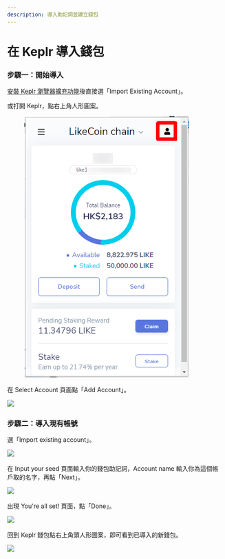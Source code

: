 ```yaml
---
description: 導入助記詞並建立錢包
---
```


# 在 Keplr 導入錢包

### 步驟一：開始導入

[安裝 Keplr 瀏覽器擴充功能](how-to-install-keplr-extension.md)後直接選「Import Existing Account」。

或打開 Keplr，點右上角人形圖案。

<figure><img src="../../../.gitbook/assets/Keplr Seed Words 01.png" alt=""><figcaption></figcaption></figure>

在 Select Account 頁面點「Add Account」。

![](<../../../.gitbook/assets/Keplr Seed Words 02.png>)

### 步驟二：導入現有帳號

選「Import existing account」。

![](<../../../.gitbook/assets/Keplr Seed Words 03.png>)

在 Input your seed 頁面輸入你的錢包助記詞，Account name 輸入你為這個帳戶取的名字，再點「Next」。

![](<../../../.gitbook/assets/Keplr Seed Words 04.png>)

出現 You're all set! 頁面，點「Done」。

![](<../../../.gitbook/assets/Keplr Seed Words 05.png>)

回到 Keplr 錢包點右上角頭人形圖案，即可看到已導入的新錢包。

![](<../../../.gitbook/assets/Keplr Seed Words 06.png>)
